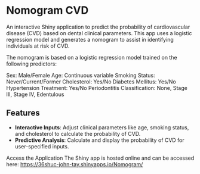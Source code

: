 # Nomogram CVD

An interactive Shiny application to predict the probability of cardiovascular disease (CVD) based on dental clinical parameters. This app uses a logistic regression model and generates a nomogram to assist in identifying individuals at risk of CVD.

The nomogram is based on a logistic regression model trained on the following predictors:

Sex: Male/Female
Age: Continuous variable
Smoking Status: Never/Current/Former
Cholesterol: Yes/No
Diabetes Mellitus: Yes/No
Hypertension Treatment: Yes/No
Periodontitis Classification: None, Stage III, Stage IV, Edentulous

## Features

- **Interactive Inputs**: Adjust clinical parameters like age, smoking status, and cholesterol to calculate the probability of CVD.
- **Predictive Analysis**: Calculate and display the probability of CVD for user-specified inputs.


Access the Application
The Shiny app is hosted online and can be accessed here:
https://36shuc-john-tay.shinyapps.io/Nomogram/ 
